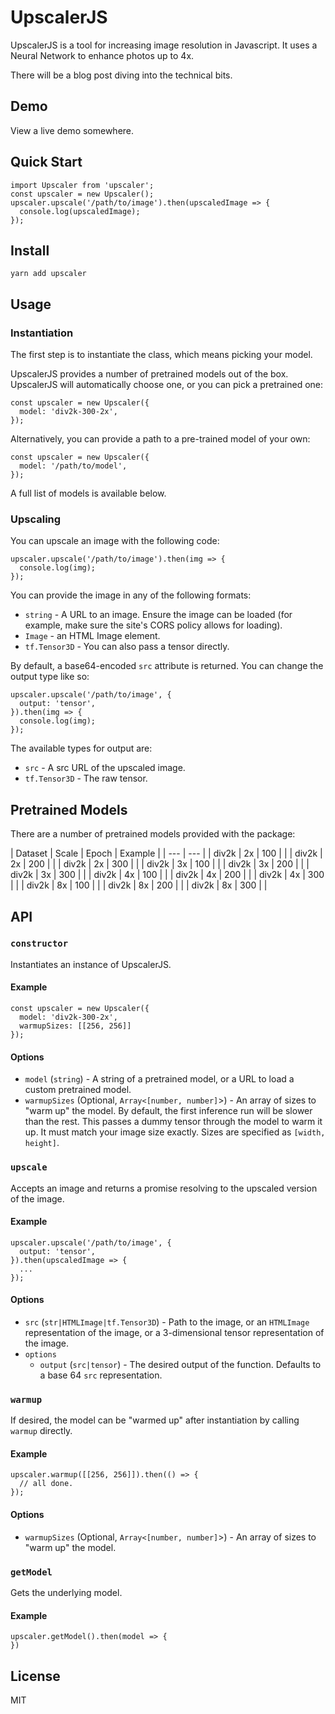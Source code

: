# UpscalerJS

UpscalerJS is a tool for increasing image resolution in Javascript. It uses a Neural Network to enhance photos up to 4x.

There will be a blog post diving into the technical bits.

## Demo

View a live demo somewhere.

## Quick Start

```
import Upscaler from 'upscaler';
const upscaler = new Upscaler();
upscaler.upscale('/path/to/image').then(upscaledImage => {
  console.log(upscaledImage);
});
```

## Install

```
yarn add upscaler
```

## Usage

### Instantiation

The first step is to instantiate the class, which means picking your model.

UpscalerJS provides a number of pretrained models out of the box. UpscalerJS will automatically choose one, or you can pick a pretrained one:

```
const upscaler = new Upscaler({
  model: 'div2k-300-2x',
});
```

Alternatively, you can provide a path to a pre-trained model of your own:

```
const upscaler = new Upscaler({
  model: '/path/to/model',
});
```

A full list of models is available below.

### Upscaling

You can upscale an image with the following code:

```
upscaler.upscale('/path/to/image').then(img => {
  console.log(img);
});
```

You can provide the image in any of the following formats:

* `string` - A URL to an image. Ensure the image can be loaded (for example, make sure the site's CORS policy allows for loading).
* `Image` - an HTML Image element.
* `tf.Tensor3D` - You can also pass a tensor directly.

By default, a base64-encoded `src` attribute is returned. You can change the output type like so:

```
upscaler.upscale('/path/to/image', {
  output: 'tensor',
}).then(img => {
  console.log(img);
});
```

The available types for output are:

* `src` - A src URL of the upscaled image.
* `tf.Tensor3D` - The raw tensor.

## Pretrained Models

There are a number of pretrained models provided with the package:

| Dataset | Scale | Epoch | Example |
| --- | --- |
| div2k | 2x | 100 | |
| div2k | 2x | 200 | |
| div2k | 2x | 300 | |
| div2k | 3x | 100 | |
| div2k | 3x | 200 | |
| div2k | 3x | 300 | |
| div2k | 4x | 100 | |
| div2k | 4x | 200 | |
| div2k | 4x | 300 | |
| div2k | 8x | 100 | |
| div2k | 8x | 200 | |
| div2k | 8x | 300 | |

## API

### `constructor`

Instantiates an instance of UpscalerJS.

#### Example

```
const upscaler = new Upscaler({
  model: 'div2k-300-2x',
  warmupSizes: [[256, 256]]
});
```

#### Options

* `model` (`string`) - A string of a pretrained model, or a URL to load a custom pretrained model.
* `warmupSizes` (Optional, `Array<[number, number]`>) - An array of sizes to "warm up" the model. By default, the first inference run will be slower than the rest. This passes a dummy tensor through the model to warm it up. It must match your image size exactly. Sizes are specified as `[width, height]`.

### `upscale`

Accepts an image and returns a promise resolving to the upscaled version of the image.

#### Example

```
upscaler.upscale('/path/to/image', {
  output: 'tensor',
}).then(upscaledImage => {
  ...
});
```

#### Options

* `src` (`str|HTMLImage|tf.Tensor3D`) - Path to the image, or an `HTMLImage` representation of the image, or a 3-dimensional tensor representation of the image.
* `options`
  * `output` (`src|tensor`) - The desired output of the function. Defaults to a base 64 `src` representation.

### `warmup`

If desired, the model can be "warmed up" after instantiation by calling `warmup` directly.

#### Example

```
upscaler.warmup([[256, 256]]).then(() => {
  // all done.
});
```

#### Options

* `warmupSizes` (Optional, `Array<[number, number]`>) - An array of sizes to "warm up" the model.

### `getModel`

Gets the underlying model.

#### Example

```
upscaler.getModel().then(model => {
})
```

## License

MIT
